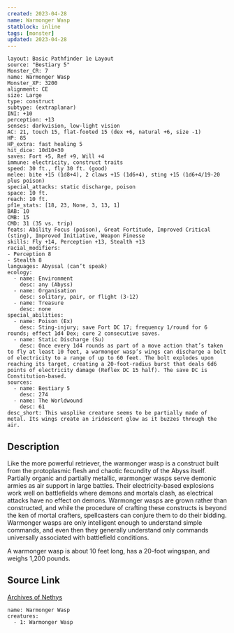 ```yaml
---
created: 2023-04-28
name: Warmonger Wasp
statblock: inline
tags: [monster]
updated: 2023-04-28
---
```

```statblock
layout: Basic Pathfinder 1e Layout
source: "Bestiary 5"
Monster_CR: 7
name: Warmonger Wasp
Monster_XP: 3200
alignment: CE
size: Large
type: construct
subtype: (extraplanar)
INI: +10
perception: +13
senses: darkvision, low-light vision
AC: 21, touch 15, flat-footed 15 (dex +6, natural +6, size -1)
HP: 85
HP_extra: fast healing 5
hit_dice: 10d10+30
saves: Fort +5, Ref +9, Will +4
immune: electricity, construct traits
speed: 30 ft., fly 30 ft. (good)
melee: bite +15 (1d8+4), 2 claws +15 (1d6+4), sting +15 (1d6+4/19-20 plus poison)
special_attacks: static discharge, poison
space: 10 ft.
reach: 10 ft.
pf1e_stats: [18, 23, None, 3, 13, 1]
BAB: 10
CMB: 15
CMD: 31 (35 vs. trip)
feats: Ability Focus (poison), Great Fortitude, Improved Critical (sting), Improved Initiative, Weapon Finesse
skills: Fly +14, Perception +13, Stealth +13
racial_modifiers:
- Perception 8
- Stealth 8
languages: Abyssal (can’t speak)
ecology:
  - name: Environment
    desc: any (Abyss)
  - name: Organisation
    desc: solitary, pair, or flight (3-12)
  - name: Treasure
    desc: none
special_abilities:
  - name: Poison (Ex)
    desc: Sting-injury; save Fort DC 17; frequency 1/round for 6 rounds; effect 1d4 Dex; cure 2 consecutive saves.
  - name: Static Discharge (Su)
    desc: Once every 1d4 rounds as part of a move action that’s taken to fly at least 10 feet, a warmonger wasp’s wings can discharge a bolt of electricity to a range of up to 60 feet. The bolt explodes upon reaching its target, creating a 20-foot-radius burst that deals 6d6 points of electricity damage (Reflex DC 15 half). The save DC is Constitution-based.
sources:
  - name: Bestiary 5
    desc: 274
  - name: The Worldwound
    desc: 61
desc_short: This wasplike creature seems to be partially made of metal. Its wings create an iridescent glow as it buzzes through the air.
```
## Description
Like the more powerful retriever, the warmonger wasp is a construct built from the protoplasmic flesh and chaotic fecundity of the Abyss itself. Partially organic and partially metallic, warmonger wasps serve demonic armies as air support in large battles. Their electricity-based explosions work well on battlefields where demons and mortals clash, as electrical attacks have no effect on demons. Warmonger wasps are grown rather than constructed, and while the procedure of crafting these constructs is beyond the ken of mortal crafters, spellcasters can conjure them to do their bidding. Warmonger wasps are only intelligent enough to understand simple commands, and even then they generally understand only commands universally associated with battlefield conditions.

 A warmonger wasp is about 10 feet long, has a 20-foot wingspan, and weighs 1,200 pounds.
## Source Link
[Archives of Nethys](https://aonprd.com/MonsterDisplay.aspx?ItemName=Warmonger%20Wasp)
```encounter-table
name: Warmonger Wasp
creatures:
  - 1: Warmonger Wasp
```
